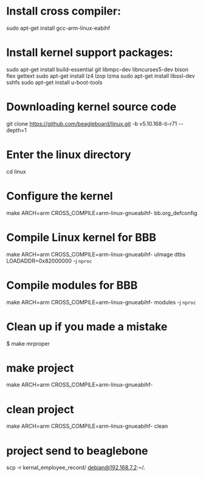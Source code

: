 # Install cross compiler:
sudo apt-get install gcc-arm-linux-eabihf

# Install kernel support packages:
sudo apt-get install build-essential git libmpc-dev libncurses5-dev bison flex gettext
sudo apt-get install lz4 lzop lzma
sudo apt-get install libssl-dev sshfs
sudo apt-get install u-boot-tools

# Downloading kernel source code
git clone https://github.com/beagleboard/linux.git -b v5.10.168-ti-r71 --depth=1

# Enter the linux directory
cd linux

# Configure the kernel
make ARCH=arm CROSS_COMPILE=arm-linux-gnueabihf- bb.org_defconfig

# Compile Linux kernel for BBB
make ARCH=arm CROSS_COMPILE=arm-linux-gnueabihf- uImage dtbs LOADADDR=0x82000000 -j `nproc`

# Compile modules for BBB
make ARCH=arm CROSS_COMPILE=arm-linux-gnueabihf- modules -j `nproc`

# Clean up if you made a mistake
$ make mrproper

# make project 
make ARCH=arm CROSS_COMPILE=arm-linux-gnueabihf-

# clean project
make ARCH=arm CROSS_COMPILE=arm-linux-gnueabihf- clean

# project send to beaglebone
scp -r kernal_employee_record/ debian@192.168.7.2:~/.

